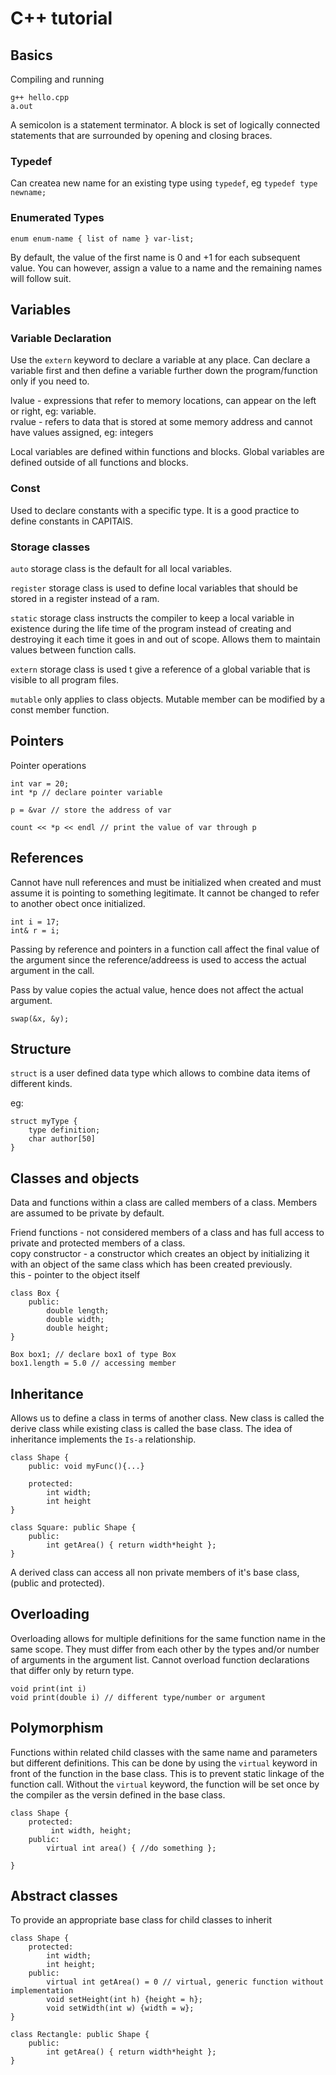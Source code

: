 # C++ tutorial

## Basics

Compiling and running

```
g++ hello.cpp
a.out
```

A semicolon is a statement terminator. A block is set of logically connected statements that are surrounded by opening and closing braces.

### Typedef

Can createa new name for an existing type using `typedef`, eg `typedef type newname;`

### Enumerated Types

`enum enum-name { list of name } var-list;`

By default, the value of the first name is 0 and +1 for each subsequent value. You can however, assign a value to a name and the remaining names will follow suit.

## Variables

### Variable Declaration

Use the `extern` keyword to declare a variable at any place. Can declare a variable first and then define a variable further down the program/function only if you need to.

lvalue - expressions that refer to memory locations, can appear on the left or right, eg: variable.<br/>
rvalue - refers to data that is stored at some memory address and cannot have values assigned, eg: integers

Local variables are defined within functions and blocks. Global variables are defined outside of all functions and blocks.

### Const

Used to declare constants with a specific type. It is a good practice to define constants in CAPITAlS.

### Storage classes

`auto` storage class is the default for all local variables.

`register` storage class is used to define local variables that should be stored in a register instead of a ram.

`static` storage class instructs the compiler to keep a local variable in existence during the life time of the program instead of creating and destroying it each time it goes in and out of scope. Allows them to maintain values between function calls.

`extern` storage class is used t give a reference of a global variable that is visible to all program files.

`mutable` only applies to class objects. Mutable member can be modified by a const member function.

## Pointers

Pointer operations

```
int var = 20;
int *p // declare pointer variable

p = &var // store the address of var

count << *p << endl // print the value of var through p
```

## References

Cannot have null references and must be initialized when created and must assume it is pointing to something legitimate. It cannot be changed to refer to another obect once initialized.

```
int i = 17;
int& r = i;
```

Passing by reference and pointers in a function call affect the final value of the argument since the reference/addreess is used to access the actual argument in the call.

Pass by value copies the actual value, hence does not affect the actual argument.

```
swap(&x, &y);
```

## Structure

`struct` is a user defined data type which allows to combine data items of different kinds. 

eg:

```
struct myType {
	type definition;
	char author[50]
}
```

## Classes and objects

Data and functions within a class are called members of a class. Members are assumed to be private by default.

Friend functions - not considered members of a class and has full access to private and protected members of a class.<br />
copy constructor - a constructor which creates an object by initializing it with an object of the same class which has been created previously.<br />
this - pointer to the object itself<br />

```
class Box {
	public:
		double length;
		double width;
		double height;
}

Box box1; // declare box1 of type Box
box1.length = 5.0 // accessing member
```

## Inheritance

Allows us to define a class in terms of another class. New class is called the derive class while existing class is called the base class. The idea of inheritance implements the `Is-a` relationship.

```
class Shape {
	public: void myFunc(){...}

	protected: 
		int width;
		int height
}

class Square: public Shape {
	public:
		int getArea() { return width*height };
}
```

A derived class can access all non private members of it's base class, (public and protected).

## Overloading

Overloading allows for multiple definitions for the same function name in the same scope. They must differ from each other by the types and/or number of arguments in the argument list. Cannot overload function declarations that differ only by return type.

```
void print(int i)
void print(double i) // different type/number or argument
```

## Polymorphism

Functions within related child classes with the same name and parameters but different definitions. This can be done by using the `virtual` keyword in front of the function in the base class. This is to prevent static linkage of the function call. Without the `virtual` keyword, the function will be set once by the compiler as the versin defined in the base class.

```
class Shape {
	protected:
		 int width, height;
	public:
		virtual int area() { //do something };
	
}
```

## Abstract classes

To provide an appropriate base class for child classes to inherit

```
class Shape {
	protected:
		int width;
		int height;
	public:
		virtual int getArea() = 0 // virtual, generic function without implementation
		void setHeight(int h) {height = h};
		void setWidth(int w) {width = w}; 
}

class Rectangle: public Shape {
	public:
		int getArea() { return width*height };  
}
```


